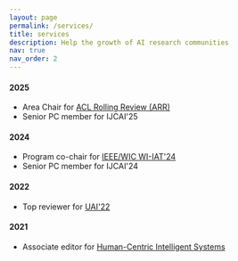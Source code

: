 ```yaml
---
layout: page
permalink: /services/
title: services
description: Help the growth of AI research communities
nav: true
nav_order: 2
---
```


<!-- _pages/services.md -->

<!-- Bibsearch Feature -->

<!-- {% include bib_search.liquid %} -->

#### 2025

- Area Chair for [ACL Rolling Review (ARR)](https://aclrollingreview.org/)
- Senior PC member for IJCAI'25

#### 2024

- Program co-chair for [IEEE/WIC WI-IAT'24](https://www.wi-iat.com/wi-iat2024/projects-Organization.html)
- Senior PC member for IJCAI'24

#### 2022

- Top reviewer for [UAI'22](https://www.auai.org/uai2022/top_program_committee)

#### 2021

- Associate editor for [Human-Centric Intelligent Systems](https://link.springer.com/journal/44230)
